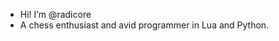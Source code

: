 - Hi! I’m @radicore
- A chess enthusiast and avid programmer in Lua and Python.

<!---
radicore/radicore is a ✨ special ✨ repository because its `README.md` (this file) appears on your GitHub profile.
You can click the Preview link to take a look at your changes.
--->
